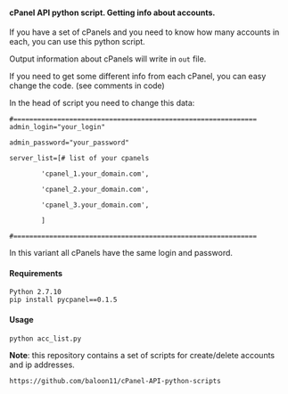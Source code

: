 #### cPanel API python script. Getting info about accounts.

If you have a set of cPanels  and you need to know how many accounts in each,
you can use this python script.

Output information about cPanels  will write in `out` file.

If you need to get some different info from each cPanel, you can easy change the code.
(see comments in code)

In the head of script you need to change this data:

	#=============================================================
	admin_login="your_login"

	admin_password="your_password"

	server_list=[# list of your cpanels

		    'cpanel_1.your_domain.com',

		    'cpanel_2.your_domain.com',

		    'cpanel_3.your_domain.com',

		    ]

	#=============================================================

In this variant all cPanels have the same login and password.

#### Requirements
	Python 2.7.10
	pip install pycpanel==0.1.5


#### Usage 
	python acc_list.py

**Note**: this repository contains a set of scripts for create/delete accounts and ip addresses.

`https://github.com/baloon11/cPanel-API-python-scripts`






